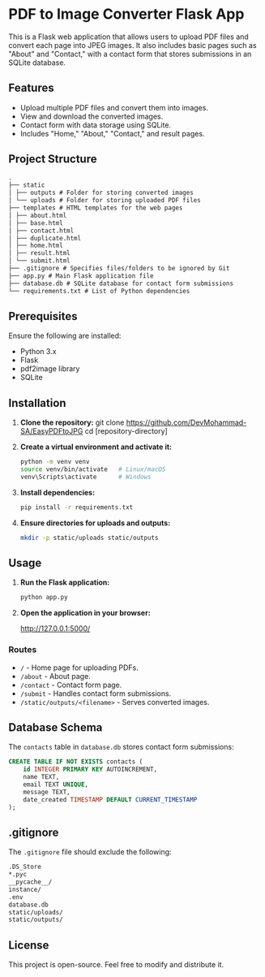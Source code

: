 # PDF to Image Converter Flask App

This is a Flask web application that allows users to upload PDF files and convert each page into JPEG images.
It also includes basic pages such as "About" and "Contact," with a contact form that stores submissions in an SQLite database.

## Features

- Upload multiple PDF files and convert them into images.
- View and download the converted images.
- Contact form with data storage using SQLite.
- Includes "Home," "About," "Contact," and result pages.

## Project Structure

```md
.
├── static
│ ├── outputs # Folder for storing converted images
│ └── uploads # Folder for storing uploaded PDF files
├── templates # HTML templates for the web pages
│ ├── about.html
│ ├── base.html
│ ├── contact.html
│ ├── duplicate.html
│ ├── home.html
│ ├── result.html
│ └── submit.html
├── .gitignore # Specifies files/folders to be ignored by Git
├── app.py # Main Flask application file
├── database.db # SQLite database for contact form submissions
└── requirements.txt # List of Python dependencies
```

## Prerequisites

Ensure the following are installed:

- Python 3.x
- Flask
- pdf2image library
- SQLite

## Installation

1. **Clone the repository:**
   git clone <https://github.com/DevMohammad-SA/EasyPDFtoJPG>
   cd [repository-directory]

2. **Create a virtual environment and activate it:**

   ```bash
   python -m venv venv
   source venv/bin/activate   # Linux/macOS
   venv\Scripts\activate      # Windows
   ```

3. **Install dependencies:**

   ```bash
   pip install -r requirements.txt
   ```

4. **Ensure directories for uploads and outputs:**

   ```bash
   mkdir -p static/uploads static/outputs
   ```

## Usage

1. **Run the Flask application:**

   ```bash
   python app.py
   ```

2. **Open the application in your browser:**

   <http://127.0.0.1:5000/>

### Routes

- `/` - Home page for uploading PDFs.
- `/about` - About page.
- `/contact` - Contact form page.
- `/submit` - Handles contact form submissions.
- `/static/outputs/<filename>` - Serves converted images.

## Database Schema

The `contacts` table in `database.db` stores contact form submissions:

```sql
CREATE TABLE IF NOT EXISTS contacts (
    id INTEGER PRIMARY KEY AUTOINCREMENT,
    name TEXT,
    email TEXT UNIQUE,
    message TEXT,
    date_created TIMESTAMP DEFAULT CURRENT_TIMESTAMP
);
```

## .gitignore

The `.gitignore` file should exclude the following:

```txt
.DS_Store
*.pyc
__pycache__/
instance/
.env
database.db
static/uploads/
static/outputs/
```

## License

This project is open-source. Feel free to modify and distribute it.
